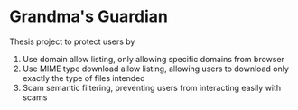 # Grandma's Guardian
Thesis project to protect users by
1. Use domain allow listing, only allowing specific domains from browser
2. Use MIME type download allow listing, allowing users to download only exactly the type of files intended
3. Scam semantic filtering, preventing users from interacting easily with scams
